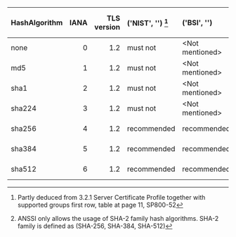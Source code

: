  | HashAlgorithm | IANA | TLS version | ('NIST', '')        [^1] | ('BSI', '')       | ('ANSSI', '')    [^2] | ('MOZILLA (+AgID)', 'Modern') | ('MOZILLA (+AgID)', 'Intermediate') | ('MOZILLA (+AgID)', 'Old') |
 | :------------ | ---: | ----------: | :----------------------- | :---------------- | :-------------------- | :---------------------------- | :---------------------------------- | :------------------------- |
 | none          |    0 |         1.2 | must not                 | \<Not mentioned\> | must not              | \<Not mentioned\>             | \<Not mentioned\>                   | \<Not mentioned\>          |
 | md5           |    1 |         1.2 | must not                 | \<Not mentioned\> | must not              | \<Not mentioned\>             | \<Not mentioned\>                   | \<Not mentioned\>          |
 | sha1          |    2 |         1.2 | must not                 | \<Not mentioned\> | must not              | \<Not mentioned\>             | \<Not mentioned\>                   | \<Not mentioned\>          |
 | sha224        |    3 |         1.2 | must not                 | \<Not mentioned\> | must not              | \<Not mentioned\>             | \<Not mentioned\>                   | \<Not mentioned\>          |
 | sha256        |    4 |         1.2 | recommended              | recommended       | must                  | \<Not mentioned\>             | \<Not mentioned\>                   | \<Not mentioned\>          |
 | sha384        |    5 |         1.2 | recommended              | recommended       | must                  | \<Not mentioned\>             | \<Not mentioned\>                   | \<Not mentioned\>          |
 | sha512        |    6 |         1.2 | recommended              | recommended       | must                  | \<Not mentioned\>             | \<Not mentioned\>                   | \<Not mentioned\>          |

[^1]: Partly deduced from
    3.2.1 Server Certificate Profile
    together with supported groups
    first row, table at page 11, SP800-52
[^2]: ANSSI only allows the usage of SHA-2 family hash algorithms.
    SHA-2 family is defined as (SHA-256, SHA-384, SHA-512)
